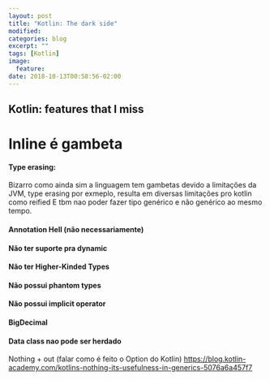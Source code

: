 ```yaml
---
layout: post
title: "Kotlin: The dark side"
modified:
categories: blog
excerpt: ""
tags: [Kotlin]
image:
  feature:
date: 2018-10-13T00:58:56-02:00
---
```


## Kotlin: features that I miss

# Inline é gambeta

#### Type erasing:
Bizarro como ainda sim a linguagem tem gambetas devido a limitações da JVM, type erasing por exmeplo, resulta em diversas limitações pro kotlin como reified
E tbm nao poder fazer tipo genérico e não genérico ao mesmo tempo.

#### Annotation Hell (não necessariamente)

#### Não ter suporte pra dynamic

#### Não ter Higher-Kinded Types

#### Não possui phantom types

#### Não possui implicit operator

#### BigDecimal

#### Data class nao pode ser herdado

Nothing + out (falar como é feito o Option do Kotlin)
https://blog.kotlin-academy.com/kotlins-nothing-its-usefulness-in-generics-5076a6a457f7

